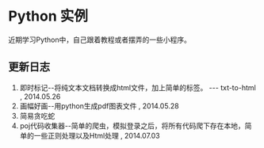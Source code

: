 # Python 实例

近期学习Python中，自己跟着教程或者摆弄的一些小程序。

## 更新日志

1. 即时标记--将纯文本文档转换成html文件，加上简单的标签。 ---  txt-to-html , 2014.05.26 
2. 画幅好画--用python生成pdf图表文件 , 2014.05.28
3. 简易贪吃蛇
4. poj代码收集器--简单的爬虫，模拟登录之后，将所有代码爬下存在本地，简单的一些正则处理以及Html处理 , 2014.07.03